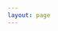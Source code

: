 ```yaml
---
layout: page
---
```


<JuiceNotePage lang="en" />

<script setup>
import JuiceNotePage from '../components/JuiceNote/JuiceNotePage.vue'
</script>
